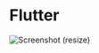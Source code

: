 # Flutter

![Screenshot (resize)](https://user-images.githubusercontent.com/104223474/175025852-4b3d4b2a-10c2-4e1e-b6d6-34d4199c595d.png)
